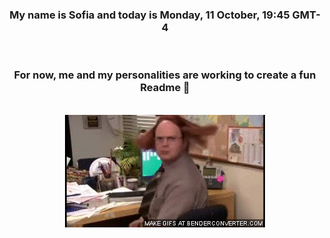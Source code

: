 


<div align="center">
<h3 >My name is Sofia and today is Monday, 11 October, 19:45 GMT-4</h3><br>
<h3 >For now, me and my personalities are working to create a fun Readme 👋
</h3><br>
<img src='img/dwight.gif' alt='working...'/>
</div>
